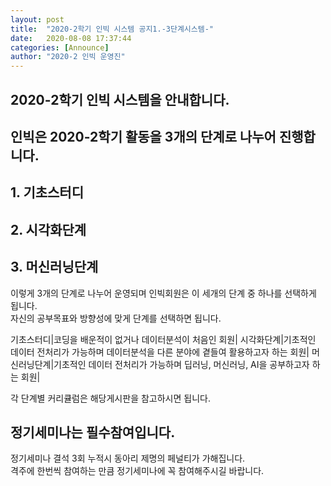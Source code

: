 ```yaml
---
layout: post
title:  "2020-2학기 인빅 시스템 공지1.-3단계시스템-"
date:   2020-08-08 17:37:44
categories: [Announce]
author: "2020-2 인빅 운영진"
---
```



## 2020-2학기 인빅 시스템을 안내합니다.

## 인빅은 2020-2학기 활동을 3개의 단계로 나누어 진행합니다.

## 1. 기초스터디
## 2. 시각화단계
## 3. 머신러닝단계

이렇게 3개의 단계로 나누어 운영되며 인빅회원은 이 세개의 단계 중 하나를 선택하게 됩니다.<br>
자신의 공부목표와 방향성에 맞게 단계를 선택하면 됩니다.

기초스터디|코딩을 배운적이 없거나 데이터분석이 처음인 회원|
시각화단계|기초적인 데이터 전처리가 가능하며 데이터분석을 다른 분야에 곁들여 활용하고자 하는 회원|
머신러닝단계|기초적인 데이터 전처리가 가능하며 딥러닝, 머신러닝, AI을 공부하고자 하는 회원|


각 단계별 커리큘럼은 해당게시판을 참고하시면 됩니다.


## 정기세미나는 필수참여입니다.

정기세미나 결석 3회 누적시 동아리 제명의 페널티가 가해집니다. <br>
격주에 한번씩 참여하는 만큼 정기세미나에 꼭 참여해주시길 바랍니다.
